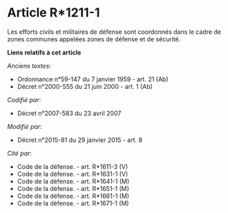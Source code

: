 # Article R*1211-1

Les efforts civils et militaires de défense sont coordonnés dans le cadre de zones communes appelées zones de défense et de
sécurité.

**Liens relatifs à cet article**

_Anciens textes_:

  - Ordonnance n°59-147 du 7 janvier 1959 - art. 21 (Ab)
  - Décret n°2000-555 du 21 juin 2000 - art. 1 (Ab)

_Codifié par_:

  - Décret n°2007-583 du 23 avril 2007

_Modifié par_:

  - Décret n°2015-81 du 29 janvier 2015 - art. 8

_Cité par_:

  - Code de la défense. - art. R*1611-3 (V)
  - Code de la défense. - art. R*1631-1 (V)
  - Code de la défense. - art. R*1641-1 (M)
  - Code de la défense. - art. R*1651-1 (M)
  - Code de la défense. - art. R*1661-1 (M)
  - Code de la défense. - art. R*1671-1 (M)
